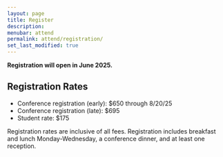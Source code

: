 ```yaml
---
layout: page
title: Register
description: 
menubar: attend
permalink: attend/registration/
set_last_modified: true
---
```


**Registration will open in June 2025.**

## Registration Rates

* Conference registration (early): $650 through 8/20/25
* Conference registration (late): $695
* Student rate: $175

Registration rates are inclusive of all fees.  Registration includes breakfast and lunch Monday-Wednesday, a conference dinner, and at least one reception.  

